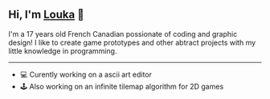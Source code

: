 ## Hi, I'm [Louka][twitter] 👋

I'm a 17 years old French Canadian possionate of coding and graphic design!
I like to create game prototypes and other abtract projects with my little knowledge in programming.

---
- 💻 Curently working on a ascii art editor
- 🕹  Also working on an infinite tilemap algorithm for 2D games


[twitter]: https://twitter.com/louka-dubois

